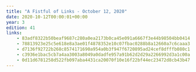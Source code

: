 ```yaml
---
title: "A Fistful of Links - October 12, 2020"
date: 2020-10-12T00:00:01+00:00
year: 3
edition: 41
links:
    - 83adf8322b50beaf9687c280a0ea2173b0ca45e091a6667f3e44b98504bb0414
    - 78813923e25c5e618e8a3ae01f4878352e10c07fbac0288b8a12660a7c6caaa3
    - d7136f92722b268c8574171690a954a0b3f947f6720895ad24cef8dfffb080c1
    - c3936e1bac5cb7a4aa3003a8049a0dadfe957a91b62d2d29a2266992d3a1c00a
    - 0d11d6781258d522fb097aba4431ca20070f10e16f22bf44ec23472d8cb43b47
---
```


